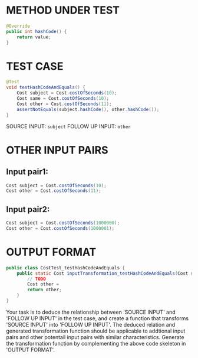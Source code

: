 # METHOD UNDER TEST
```java
@Override
public int hashCode() {
    return value;
}

```


# TEST CASE
```java
@Test
void testHashCodeAndEquals() {
    Cost subject = Cost.costOfSeconds(10);
    Cost same = Cost.costOfSeconds(10);
    Cost other = Cost.costOfSeconds(11);
    assertNotEquals(subject.hashCode(), other.hashCode());
}

```
SOURCE INPUT: `subject`
FOLLOW UP INPUT: `other`


# OTHER INPUT PAIRS 
## Input pair1:
```java
Cost subject = Cost.costOfSeconds(10);
Cost other = Cost.costOfSeconds(11);
```

## Input pair2:
```java
Cost subject = Cost.costOfSeconds(1000000);
Cost other = Cost.costOfSeconds(1000001);
```



# OUTPUT FORMAT
```java
public class CostTest_testHashCodeAndEquals {
    public static Cost inputTransformation_testHashCodeAndEquals(Cost subject)  {
        // TODO
        Cost other = 
		return other;
    }
}
```
Your task is to deduce the relationship between 'SOURCE INPUT' and 'FOLLOW UP INPUT' in the test case, and create a function that transforms 'SOURCE INPUT' into 'FOLLOW UP INPUT'.
The deduced relation and generated transformation function should be applicable to addtional input pairs and other potentail input pairs with similar characteristics.
Generate the transformation function by complementing the above code skeleton in 'OUTPUT FORMAT'.